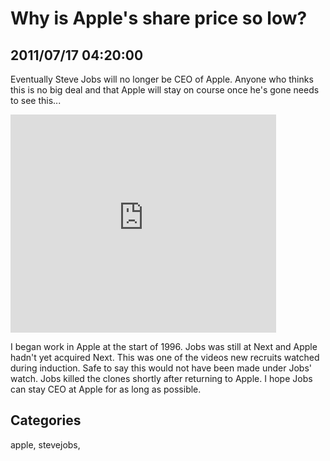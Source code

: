 # Why is Apple's share price so low?
## 2011/07/17 04:20:00 

<p>Eventually Steve Jobs will no longer be CEO of Apple. Anyone who thinks this is no big deal and that Apple will stay on course once he's gone needs to see this...</p>
<p><iframe src="http://www.youtube.com/embed/pY2kWyqdxOI" frameborder="0" height="349" width="425"></iframe></p>
<p>I began work in Apple at the start of 1996. Jobs was still at Next and Apple hadn't yet acquired Next. This was one of the videos new recruits watched during induction. Safe to say this would not have been made under Jobs' watch. Jobs killed the clones shortly after returning to Apple. I hope Jobs can stay CEO at Apple for as long as possible.</p>

## Categories
apple, stevejobs, 